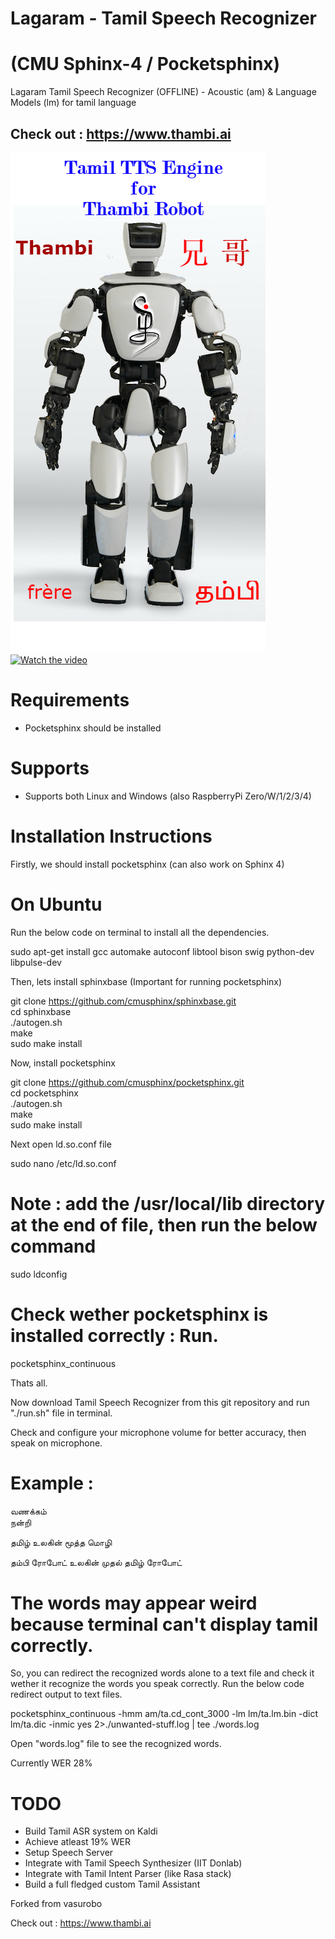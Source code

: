 # Lagaram - Tamil Speech Recognizer
# (CMU Sphinx-4 / Pocketsphinx)
Lagaram Tamil Speech Recognizer (OFFLINE) - Acoustic (am) & Language Models (lm) for tamil language

## Check out : https://www.thambi.ai

![](https://github.com/karthikindia/lagaram/blob/master/img/thambitts.png)
[![Watch the video](https://img.youtube.com/vi/1XFfnSqdubA/maxresdefault.jpg)](https://youtu.be/1XFfnSqdubA)



# Requirements
* Pocketsphinx should be installed
# Supports
* Supports both Linux and Windows (also RaspberryPi Zero/W/1/2/3/4)

# Installation Instructions

Firstly, we should install pocketsphinx (can also work on Sphinx 4)

# On Ubuntu

Run the below code on terminal to install all the dependencies.

sudo apt-get install gcc automake autoconf libtool bison swig python-dev libpulse-dev

Then, lets install sphinxbase (Important for running pocketsphinx)

git clone https://github.com/cmusphinx/sphinxbase.git  
cd sphinxbase  
./autogen.sh  
make  
sudo make install  


Now, install pocketsphinx  

git clone https://github.com/cmusphinx/pocketsphinx.git  
cd pocketsphinx  
./autogen.sh   
make  
sudo make install  

Next open ld.so.conf file  

sudo nano /etc/ld.so.conf  
# Note : add the /usr/local/lib directory at the end of file, then run the below command  
sudo ldconfig  

# Check wether pocketsphinx is installed correctly : Run.

pocketsphinx_continuous  

Thats all.  

Now download Tamil Speech Recognizer from this git repository and run "./run.sh" file in terminal.  


Check and configure your microphone volume for better accuracy, then speak on microphone.

# Example :

வணக்கம்  
நன்றி 

தமிழ் உலகின் மூத்த மொழி 

தம்பி ரோபோட் உலகின் முதல் தமிழ் ரோபோட் 


# The words may appear weird because terminal can't display tamil correctly.

So, you can redirect the recognized words alone to a text file and check it wether it recognize the words you speak correctly. Run the below code redirect output to text files.

pocketsphinx_continuous -hmm am/ta.cd_cont_3000 -lm lm/ta.lm.bin -dict lm/ta.dic -inmic yes 2>./unwanted-stuff.log | tee ./words.log

Open "words.log" file to see the recognized words.

Currently WER 28%

# TODO
* Build Tamil ASR system on Kaldi
* Achieve atleast 19% WER
* Setup Speech Server
* Integrate with Tamil Speech Synthesizer (IIT Donlab)
* Integrate with Tamil Intent Parser (like Rasa stack)
* Build a full fledged custom Tamil Assistant

Forked from vasurobo

Check out : https://www.thambi.ai


